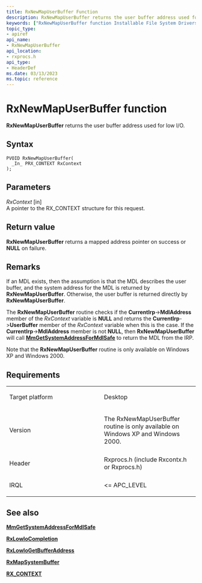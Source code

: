```yaml
---
title: RxNewMapUserBuffer Function
description: RxNewMapUserBuffer returns the user buffer address used for low I/O.
keywords: ["RxNewMapUserBuffer function Installable File System Drivers"]
topic_type:
- apiref
api_name:
- RxNewMapUserBuffer
api_location:
- rxprocs.h
api_type:
- HeaderDef
ms.date: 03/13/2023
ms.topic: reference
---
```


# RxNewMapUserBuffer function


**RxNewMapUserBuffer** returns the user buffer address used for low I/O.

## Syntax

```ManagedCPlusPlus
PVOID RxNewMapUserBuffer(
  _In_ PRX_CONTEXT RxContext
);
```

## Parameters

*RxContext* \[in\]  
A pointer to the RX\_CONTEXT structure for this request.

## Return value

**RxNewMapUserBuffer** returns a mapped address pointer on success or **NULL** on failure.

## Remarks

If an MDL exists, then the assumption is that the MDL describes the user buffer, and the system address for the MDL is returned by **RxNewMapUserBuffer**. Otherwise, the user buffer is returned directly by **RxNewMapUserBuffer**.

The **RxNewMapUserBuffer** routine checks if the **CurrentIrp**-&gt;**MdlAddress** member of the *RxContext* variable is **NULL** and returns the **CurrentIrp**-&gt;**UserBuffer** member of the *RxContext* variable when this is the case. If the **CurrentIrp**-&gt;**MdlAddress** member is not **NULL**, then **RxNewMapUserBuffer** will call [**MmGetSystemAddressForMdlSafe**](/windows-hardware/drivers/ddi/wdm/nf-wdm-mmgetsystemaddressformdlsafe) to return the MDL from the IRP.

Note that the **RxNewMapUserBuffer** routine is only available on Windows XP and Windows 2000.

## Requirements

<table>
<colgroup>
<col width="50%" />
<col width="50%" />
</colgroup>
<tbody>
<tr class="odd">
<td align="left"><p>Target platform</p></td>
<td align="left">Desktop</td>
</tr>
<tr class="even">
<td align="left"><p>Version</p></td>
<td align="left"><p>The RxNewMapUserBuffer routine is only available on Windows XP and Windows 2000.</p></td>
</tr>
<tr class="odd">
<td align="left"><p>Header</p></td>
<td align="left">Rxprocs.h (include Rxcontx.h or Rxprocs.h)</td>
</tr>
<tr class="even">
<td align="left"><p>IRQL</p></td>
<td align="left"><p>&lt;= APC_LEVEL</p></td>
</tr>
</tbody>
</table>

## See also


[**MmGetSystemAddressForMdlSafe**](/windows-hardware/drivers/ddi/wdm/nf-wdm-mmgetsystemaddressformdlsafe)

[**RxLowIoCompletion**](/windows-hardware/drivers/ddi/lowio/nf-lowio-rxlowiocompletion)

[**RxLowIoGetBufferAddress**](/windows-hardware/drivers/ddi/lowio/nf-lowio-rxlowiogetbufferaddress)

[**RxMapSystemBuffer**](/windows-hardware/drivers/ddi/rxprocs/nf-rxprocs-rxmapsystembuffer)

[**RX\_CONTEXT**](/windows-hardware/drivers/ddi/rxcontx/ns-rxcontx-_rx_context)

 

